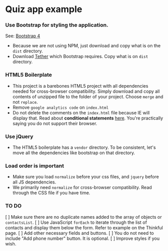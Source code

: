 # Quiz app example

### Use Bootstrap for styling the application.

See: [Bootstrap 4](http://v4-alpha.getbootstrap.com/getting-started/download/)

* Because we are not using NPM, just download and copy what is on the `dist` directory.
* Download [Tether](http://tether.io/) which Bootstrap requires. Copy what is on `dist` directory.

### HTML5 Boilerplate

* This project is a barebones HTML5 project with all dependencies needed for cross-browser compatibility. Simply download and copy all contents of unzipped file to the folder of your project. Choose `merge` and not `replace`.
* Remove `google analytics code` on `index.html`
* Do not delete the comments on the `index.html` file because IE will display that. Read about **conditional statements** [here](https://msdn.microsoft.com/en-us/library/ms537512(v=vs.85).aspx). You're practically saying you do not support their browser.

### Use jQuery

* The HTML5 boilerplate has a `vendor` directory. To be consistent, let's move all the dependencies like bootstrap on that directory.

### Load order is important

* Make sure you load `normalize` before your css files, and `jquery` before all JS dependencies.
* We primarily need `normalize` for cross-browser compatibility. Read through the CSS file if you have time.

### TO DO

[ ] Make sure there are no duplicate names added to the array of objects or `contactsList`.
[ ] Use JavaScript `forEach` to iterate through the list of contacts and display them below the form. Refer to example on the Thinkful page.
[ ] Add other necessary fields and buttons.
[ ] You do not need to include "Add phone number" button. It is optional.
[ ] Improve styles if you wish.
